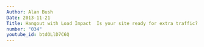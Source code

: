 ```yaml
---
Author: Alan Bush
Date: 2013-11-21
Title: Hangout with Load Impact  Is your site ready for extra traffic?  Office Hours 11/21/13
number: "034"
youtube_id: btdOLlD7C6Q
---
```



